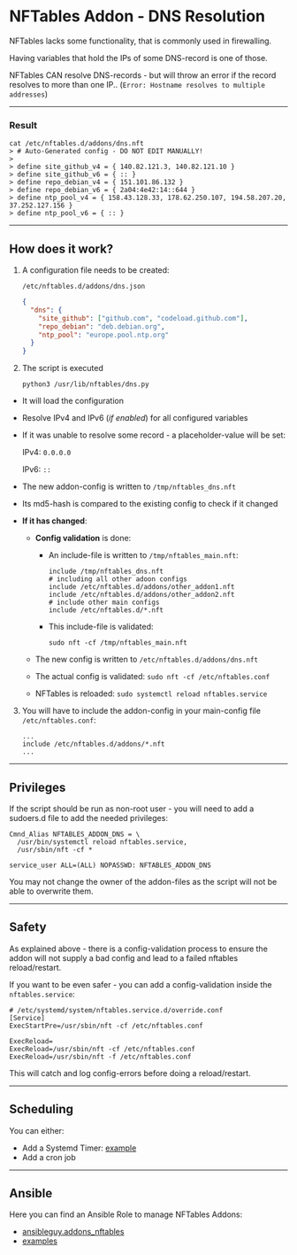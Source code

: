 # NFTables Addon - DNS Resolution

NFTables lacks some functionality, that is commonly used in firewalling.

Having variables that hold the IPs of some DNS-record is one of those.

NFTables CAN resolve DNS-records - but will throw an error if the record resolves to more than one IP.. (`Error: Hostname resolves to multiple addresses`)

----

### Result

```text
cat /etc/nftables.d/addons/dns.nft
> # Auto-Generated config - DO NOT EDIT MANUALLY!
> 
> define site_github_v4 = { 140.82.121.3, 140.82.121.10 }
> define site_github_v6 = { :: }
> define repo_debian_v4 = { 151.101.86.132 }
> define repo_debian_v6 = { 2a04:4e42:14::644 }
> define ntp_pool_v4 = { 158.43.128.33, 178.62.250.107, 194.58.207.20, 37.252.127.156 }
> define ntp_pool_v6 = { :: }
```

----

## How does it work?

1. A configuration file needs to be created:

    `/etc/nftables.d/addons/dns.json`

    ```json
    {
      "dns": {
        "site_github": ["github.com", "codeload.github.com"],
        "repo_debian": "deb.debian.org",
        "ntp_pool": "europe.pool.ntp.org"
      }
    }
    ```

2. The script is executed

    `python3 /usr/lib/nftables/dns.py`

  * It will load the configuration
  * Resolve IPv4 and IPv6 (_if enabled_) for all configured variables
  * If it was unable to resolve some record - a placeholder-value will be set:

    IPv4: `0.0.0.0`

    IPv6: `::`

  * The new addon-config is written to `/tmp/nftables_dns.nft`
  * Its md5-hash is compared to the existing config to check if it changed

  * **If it has changed**:
    * **Config validation** is done:

      * An include-file is written to `/tmp/nftables_main.nft`:

        ```nft
        include /tmp/nftables_dns.nft
        # including all other adoon configs
        include /etc/nftables.d/addons/other_addon1.nft
        include /etc/nftables.d/addons/other_addon2.nft
        # include other main configs
        include /etc/nftables.d/*.nft
        ```

      * This include-file is validated:

        `sudo nft -cf /tmp/nftables_main.nft`

    * The new config is written to `/etc/nftables.d/addons/dns.nft`
    * The actual config is validated: `sudo nft -cf /etc/nftables.conf`
    * NFTables is reloaded: `sudo systemctl reload nftables.service`

3. You will have to include the addon-config in your main-config file `/etc/nftables.conf`:

    ```
    ...
    include /etc/nftables.d/addons/*.nft
    ...
    ```

----

## Privileges

If the script should be run as non-root user - you will need to add a sudoers.d file to add the needed privileges:

```text
Cmnd_Alias NFTABLES_ADDON_DNS = \
  /usr/bin/systemctl reload nftables.service,
  /usr/sbin/nft -cf *

service_user ALL=(ALL) NOPASSWD: NFTABLES_ADDON_DNS
```

You may not change the owner of the addon-files as the script will not be able to overwrite them.

----

## Safety

As explained above - there is a config-validation process to ensure the addon will not supply a bad config and lead to a failed nftables reload/restart.

If you want to be even safer - you can add a config-validation inside the `nftables.service`:

```text
# /etc/systemd/system/nftables.service.d/override.conf
[Service]
ExecStartPre=/usr/sbin/nft -cf /etc/nftables.conf

ExecReload=
ExecReload=/usr/sbin/nft -cf /etc/nftables.conf
ExecReload=/usr/sbin/nft -f /etc/nftables.conf
```

This will catch and log config-errors before doing a reload/restart.

----

## Scheduling

You can either:

* Add a Systemd Timer: [example](https://github.com/ansibleguy/addons_nftables/tree/latest/templates/etc/systemd/system)
* Add a cron job

----

## Ansible

Here you can find an Ansible Role to manage NFTables Addons:

* [ansibleguy.addons_nftables](https://github.com/ansibleguy/addons_nftables)
* [examples](https://github.com/ansibleguy/addons_nftables/blob/latest/Example.md)
